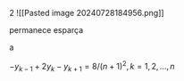 
2
![[Pasted image 20240728184956.png]]

permanece esparça

a

$-y_{k-1} + 2y_k - y_{k+1} = 8 / (n + 1)^2,  k = 1, 2, ..., n$

